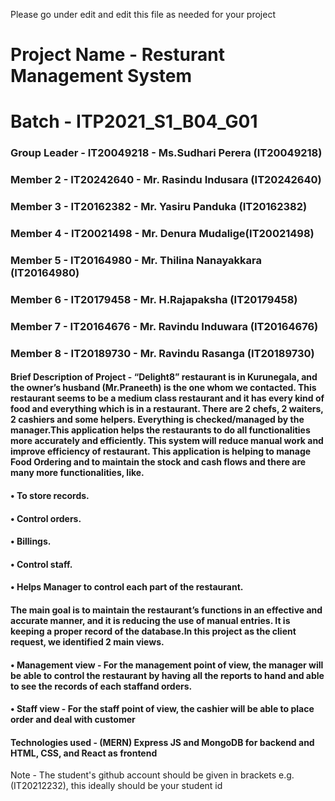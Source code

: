 Please go under edit and edit this file as needed for your project

# Project Name - Resturant Management System
# Batch - ITP2021_S1_B04_G01
### Group Leader - IT20049218 - Ms.Sudhari Perera (IT20049218)
### Member 2 - IT20242640 - Mr. Rasindu Indusara (IT20242640)
### Member 3 - IT20162382 - Mr. Yasiru Panduka (IT20162382) 
### Member 4 - IT20021498 - Mr. Denura Mudalige(IT20021498) 
### Member 5 - IT20164980 - Mr. Thilina Nanayakkara (IT20164980)
### Member 6 - IT20179458 - Mr. H.Rajapaksha (IT20179458)
### Member 7 - IT20164676 - Mr. Ravindu Induwara (IT20164676)
### Member 8 - IT20189730 - Mr. Ravindu Rasanga (IT20189730)

#### Brief Description of Project - “Delight8” restaurant is in Kurunegala, and the owner’s husband (Mr.Praneeth) is the one whom we contacted. This restaurant seems to be a medium class restaurant and it has every kind of food and everything which is in a restaurant. There are 2 chefs, 2 waiters, 2 cashiers and some helpers. Everything is checked/managed by the manager.This application helps the restaurants to do all functionalities more accurately and efficiently. This system will reduce manual work and improve efficiency of restaurant. This application is helping to manage Food Ordering and to maintain the stock and cash flows and there are many more functionalities, like.
#### • To store records.
#### • Control orders.
#### • Billings.
#### • Control staff.
#### • Helps Manager to control each part of the restaurant.
#### The main goal is to maintain the restaurant’s functions in an effective and accurate manner, and it is reducing the use of manual entries. It is keeping a proper record of the database.In this project as the client request, we identified 2 main views. 
#### • Management view - For the management point of view, the manager will be able to control the restaurant by having all the reports to hand and able to see the records of each staffand orders.
#### • Staff view - For the staff point of view, the cashier will be able to place order and deal with customer
#### Technologies used - (MERN) Express JS and MongoDB for backend and HTML, CSS, and React as frontend

Note - The student's github account should be given in brackets e.g. (IT20212232), this ideally should be your student id 

